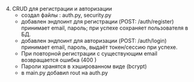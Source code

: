 4. CRUD для регистрации и авторизации
    - создал файлы : auth.py, security.py
    - добавлен эндпоинт для регистрации (POST: /auth/register) принимает email, пароль; при успехе сохраняет пользователя в БД.
    - добавлен эндпоинт для авторизации (POST: /auth/login) принимает email, пароль, выдаёт токен/сессию при успехе.
    - При повторной регистрации с существующим email возвращается ошибка (400 )
    - Пароли хранятся в хэшированном виде (bcrypt)
    - в  main.py добавил rout на auth.py